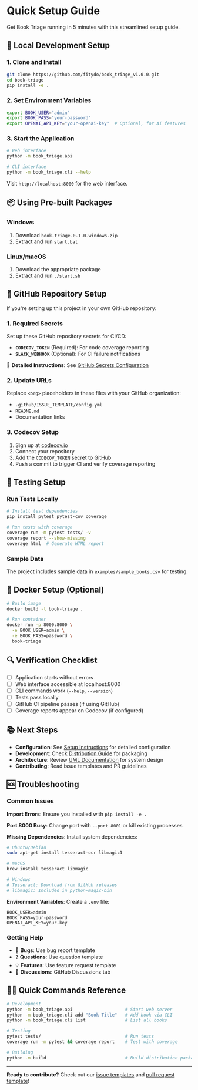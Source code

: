 # Quick Setup Guide

Get Book Triage running in 5 minutes with this streamlined setup guide.

## 🚀 Local Development Setup

### 1. Clone and Install
```bash
git clone https://github.com/fitydo/book_triage_v1.0.0.git
cd book-triage
pip install -e .
```

### 2. Set Environment Variables
```bash
export BOOK_USER="admin"
export BOOK_PASS="your-password"
export OPENAI_API_KEY="your-openai-key"  # Optional, for AI features
```

### 3. Start the Application
```bash
# Web interface
python -m book_triage.api

# CLI interface  
python -m book_triage.cli --help
```

Visit `http://localhost:8000` for the web interface.

## 📦 Using Pre-built Packages

### Windows
1. Download `book-triage-0.1.0-windows.zip`
2. Extract and run `start.bat`

### Linux/macOS
1. Download the appropriate package
2. Extract and run `./start.sh`

## 🔧 GitHub Repository Setup

If you're setting up this project in your own GitHub repository:

### 1. Required Secrets
Set up these GitHub repository secrets for CI/CD:

- **`CODECOV_TOKEN`** (Required): For code coverage reporting
- **`SLACK_WEBHOOK`** (Optional): For CI failure notifications

📖 **Detailed Instructions**: See [GitHub Secrets Configuration](GITHUB_SECRETS.md)

### 2. Update URLs
Replace `<org>` placeholders in these files with your GitHub organization:
- `.github/ISSUE_TEMPLATE/config.yml`
- `README.md`
- Documentation links

### 3. Codecov Setup
1. Sign up at [codecov.io](https://codecov.io)
2. Connect your repository
3. Add the `CODECOV_TOKEN` secret to GitHub
4. Push a commit to trigger CI and verify coverage reporting

## 🧪 Testing Setup

### Run Tests Locally
```bash
# Install test dependencies
pip install pytest pytest-cov coverage

# Run tests with coverage
coverage run -m pytest tests/ -v
coverage report --show-missing
coverage html  # Generate HTML report
```

### Sample Data
The project includes sample data in `examples/sample_books.csv` for testing.

## 🐳 Docker Setup (Optional)

```bash
# Build image
docker build -t book-triage .

# Run container
docker run -p 8000:8000 \
  -e BOOK_USER=admin \
  -e BOOK_PASS=password \
  book-triage
```

## 🔍 Verification Checklist

- [ ] Application starts without errors
- [ ] Web interface accessible at localhost:8000
- [ ] CLI commands work (`--help`, `--version`)
- [ ] Tests pass locally
- [ ] GitHub CI pipeline passes (if using GitHub)
- [ ] Coverage reports appear on Codecov (if configured)

## 📚 Next Steps

- **Configuration**: See [Setup Instructions](SETUP_INSTRUCTIONS.md) for detailed configuration
- **Development**: Check [Distribution Guide](DISTRIBUTION_GUIDE.md) for packaging
- **Architecture**: Review [UML Documentation](uml/README.md) for system design
- **Contributing**: Read issue templates and PR guidelines

## 🆘 Troubleshooting

### Common Issues

**Import Errors**: Ensure you installed with `pip install -e .`

**Port 8000 Busy**: Change port with `--port 8001` or kill existing processes

**Missing Dependencies**: Install system dependencies:
```bash
# Ubuntu/Debian
sudo apt-get install tesseract-ocr libmagic1

# macOS
brew install tesseract libmagic

# Windows
# Tesseract: Download from GitHub releases
# libmagic: Included in python-magic-bin
```

**Environment Variables**: Create a `.env` file:
```
BOOK_USER=admin
BOOK_PASS=your-password
OPENAI_API_KEY=your-key
```

### Getting Help

- 🐛 **Bugs**: Use bug report template
- ❓ **Questions**: Use question template  
- 💡 **Features**: Use feature request template
- 💬 **Discussions**: GitHub Discussions tab

## 🏃‍♂️ Quick Commands Reference

```bash
# Development
python -m book_triage.api                    # Start web server
python -m book_triage.cli add "Book Title"   # Add book via CLI
python -m book_triage.cli list               # List all books

# Testing
pytest tests/                                # Run tests
coverage run -m pytest && coverage report    # Test with coverage

# Building
python -m build                              # Build distribution packages
```

---

**Ready to contribute?** Check out our [issue templates](.github/ISSUE_TEMPLATE/) and [pull request template](.github/PULL_REQUEST_TEMPLATE.md)! 